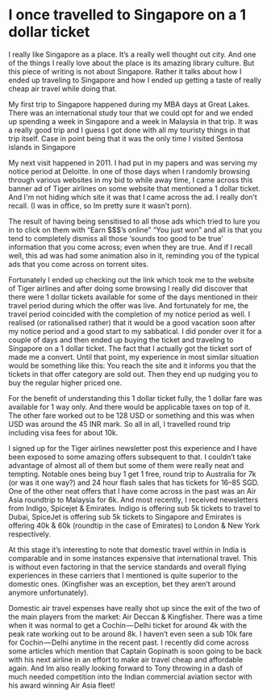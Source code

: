 # I once travelled to Singapore on a 1 dollar ticket

I really like Singapore as a place. It’s a really well thought out city. And one of the things I really love about the place is its amazing library culture. But this piece of writing is not about Singapore. Rather it talks about how I ended up traveling to Singapore and how I ended up getting a taste of really cheap air travel while doing that.

My first trip to Singapore happened during my MBA days at Great Lakes. There was an international study tour that we could opt for and we ended up spending a week in Singapore and a week in Malaysia in that trip. It was a really good trip and I guess I got done with all my touristy things in that trip itself. Case in point being that it was the only time I visited Sentosa islands in Singapore

My next visit happened in 2011. I had put in my papers and was serving my notice period at Deloitte. In one of those days when I randomly browsing through various websites in my bid to while away time, I came across this banner ad of Tiger airlines on some website that mentioned a 1 dollar ticket. And I'm not hiding which site it was that I came across the ad. I really don’t recall. \(I was in office, so Im pretty sure it wasn’t porn\).

The result of having being sensitised to all those ads which tried to lure you in to click on them with “Earn $$$’s online” “You just won” and all is that you tend to completely dismiss all those ‘sounds too good to be true’ information that you come across; even when they are true. And if I recall well, this ad was had some animation also in it, reminding you of the typical ads that you come across on torrent sites.

Fortunately I ended up checking out the link which took me to the website of Tiger airlines and after doing some browsing I really did discover that there were 1 dollar tickets available for some of the days mentioned in their travel period during which the offer was live. And fortunately for me, the travel period coincided with the completion of my notice period as well. I realised \(or rationalised rather\) that it would be a good vacation soon after my notice period and a good start to my sabbatical. I did ponder over it for a couple of days and then ended up buying the ticket and traveling to Singapore on a 1 dollar ticket. The fact that I actually got the ticket sort of made me a convert. Until that point, my experience in most similar situation would be something like this: You reach the site and it informs you that the tickets in that offer category are sold out. Then they end up nudging you to buy the regular higher priced one.

For the benefit of understanding this 1 dollar ticket fully, the 1 dollar fare was available for 1 way only. And there would be applicable taxes on top of it. The other fare worked out to be 128 USD or something and this was when USD was around the 45 INR mark. So all in all, I travelled round trip including visa fees for about 10k.

I signed up for the Tiger airlines newsletter post this experience and I have been exposed to some amazing offers subsequent to that. I couldn’t take advantage of almost all of them but some of them were really neat and tempting. Notable ones being buy 1 get 1 free, round trip to Australia for 7k \(or was it one way?\) and 24 hour flash sales that has tickets for 16–85 SGD. One of the other neat offers that I have come across in the past was an Air Asia roundtrip to Malaysia for 6k. And most recently, I received newsletters from Indigo, Spicejet & Emirates. Indigo is offering sub 5k tickets to travel to Dubai, SpiceJet is offering sub 5k tickets to Singapore and Emirates is offering 40k & 60k \(roundtip in the case of Emirates\) to London & New York respectively.

At this stage it’s interesting to note that domestic travel within in India is comparable and in some instances expensive that international travel. This is without even factoring in that the service standards and overall flying experiences in these carriers that I mentioned is quite superior to the domestic ones. \(Kingfisher was an exception, bet they aren’t around anymore unfortunately\).

Domestic air travel expenses have really shot up since the exit of the two of the main players from the market: Air Deccan & Kingfisher. There was a time when it was normal to get a Cochin — Delhi ticket for around 4k with the peak rate working out to be around 8k. I haven’t even seen a sub 10k fare for Cochin — Delhi anytime in the recent past. I recently did come across some articles which mention that Captain Gopinath is soon going to be back with his next airline in an effort to make air travel cheap and affordable again. And Im also really looking forward to Tony throwing in a dash of much needed competition into the Indian commercial aviation sector with his award winning Air Asia fleet!

